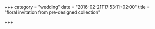 +++
category = "wedding"
date = "2016-02-21T17:53:11+02:00"
title = "floral invitation from pre-designed collection"

+++
